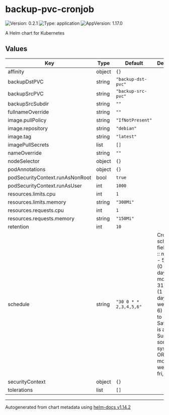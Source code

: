 # backup-pvc-cronjob

![Version: 0.2.1](https://img.shields.io/badge/Version-0.2.1-informational?style=flat-square) ![Type: application](https://img.shields.io/badge/Type-application-informational?style=flat-square) ![AppVersion: 1.17.0](https://img.shields.io/badge/AppVersion-1.17.0-informational?style=flat-square)

A Helm chart for Kubernetes

## Values

| Key | Type | Default | Description |
|-----|------|---------|-------------|
| affinity | object | `{}` |  |
| backupDstPVC | string | `"backup-dst-pvc"` |  |
| backupSrcPVC | string | `"backup-src-pvc"` |  |
| backupSrcSubdir | string | `""` |  |
| fullnameOverride | string | `""` |  |
| image.pullPolicy | string | `"IfNotPresent"` |  |
| image.repository | string | `"debian"` |  |
| image.tag | string | `"latest"` |  |
| imagePullSecrets | list | `[]` |  |
| nameOverride | string | `""` |  |
| nodeSelector | object | `{}` |  |
| podAnnotations | object | `{}` |  |
| podSecurityContext.runAsNonRoot | bool | `true` |  |
| podSecurityContext.runAsUser | int | `1000` |  |
| resources.limits.cpu | int | `1` |  |
| resources.limits.memory | string | `"300Mi"` |  |
| resources.requests.cpu | int | `1` |  |
| resources.requests.memory | string | `"150Mi"` |  |
| retention | int | `10` |  |
| schedule | string | `"30 0 * * 2,3,4,5,6"` | Cron job schedule, field order :: minute (0 - 59) : hour (0 - 23) : day of the month (1 - 31) : month (1 - 12) : day of the week (0 - 6) (Sunday to Saturday; 7 is also Sunday on some systems) OR sun, mon, tue, wed, thu, fri, sat |
| securityContext | object | `{}` |  |
| tolerations | list | `[]` |  |

----------------------------------------------
Autogenerated from chart metadata using [helm-docs v1.14.2](https://github.com/norwoodj/helm-docs/releases/v1.14.2)
